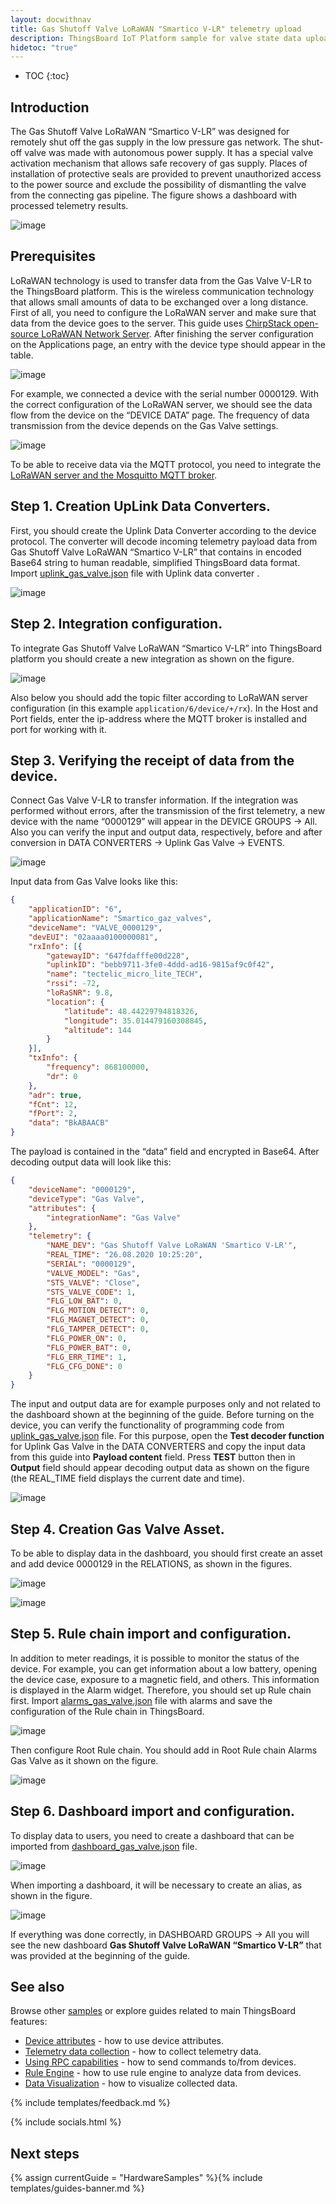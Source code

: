 ```yaml
---
layout: docwithnav
title: Gas Shutoff Valve LoRaWAN "Smartico V-LR" telemetry upload
description: ThingsBoard IoT Platform sample for valve state data upload over MQTT using Gas Shutoff Valve LoRaWAN "Smartico V-LR".
hidetoc: "true"
---
```


* TOC
{:toc}

## Introduction

The Gas Shutoff Valve LoRaWAN “Smartico V-LR” was designed for remotely shut off the gas supply in the low pressure gas network. The shut-off valve was made with autonomous power supply. It has a special valve activation mechanism that allows safe recovery of gas supply. Places of installation of protective seals are provided to prevent unauthorized access to the power source and exclude the possibility of dismantling the valve from the connecting gas pipeline. The figure shows a dashboard with processed telemetry results.

![image](https://img.thingsboard.io/samples/smartico/gas-valve-lorawan/MainDash.png)

## Prerequisites

LoRaWAN technology is used to transfer data from the Gas Valve V-LR to the ThingsBoard platform. This is the wireless communication technology that allows small amounts of data to be exchanged over a long distance. First of all, you need to configure the LoRaWAN server and make sure that data from the device goes to the server. This guide uses [ChirpStack open-source LoRaWAN Network Server](https://www.chirpstack.io/application-server/). 
After finishing the server configuration on the Applications page, an entry with the device type should appear in the table.

![image](https://img.thingsboard.io/samples/smartico/gas-valve-lorawan/Lora1.PNG)

For example, we connected a device with the serial number 0000129. With the correct configuration of the LoRaWAN server, we should see the data flow from the device on the “DEVICE DATA” page. The frequency of data transmission from the device depends on the Gas Valve settings.

![image](https://img.thingsboard.io/samples/smartico/gas-valve-lorawan/Lora2.PNG)

To be able to receive data via the MQTT protocol, you need to integrate the [LoRaWAN server and the Mosquitto MQTT broker](https://www.chirpstack.io/application-server/integrations/mqtt/).
## Step 1. Creation UpLink Data Converters.
First, you should create the Uplink Data Converter according to the device protocol. The converter will decode incoming telemetry payload data from Gas Shutoff Valve LoRaWAN “Smartico V-LR” that contains in encoded Base64 string to human readable, simplified ThingsBoard data format. Import [uplink_gas_valve.json](/docs/samples/smartico/gas-valve-lorawan/resources/uplink_gas_valve.json) file with Uplink data converter .

![image](https://img.thingsboard.io/samples/smartico/gas-valve-lorawan/converter.PNG)

## Step 2. Integration configuration.
To integrate Gas Shutoff Valve LoRaWAN “Smartico V-LR” into ThingsBoard platform you should create a new integration as shown on the figure.

![image](https://img.thingsboard.io/samples/smartico/gas-valve-lorawan/integration.PNG)

Also below you should add the topic filter according to LoRaWAN server configuration (in this example ```application/6/device/+/rx```). In the Host and Port fields, enter the ip-address where the MQTT broker is installed and port for working with it.
## Step 3. Verifying the receipt of data from the device.
Connect Gas Valve V-LR to transfer information. If the integration was performed without errors, after the transmission of the first telemetry, a new device with the name “0000129” will appear in the DEVICE GROUPS → All. Also you can verify the input and output data, respectively, before and after conversion in DATA CONVERTERS → Uplink Gas Valve → EVENTS.

![image](https://img.thingsboard.io/samples/smartico/gas-valve-lorawan/Verifying.PNG)

Input data from Gas Valve looks like this:
```json
{
    "applicationID": "6",
    "applicationName": "Smartico_gaz_valves",
    "deviceName": "VALVE_0000129",
    "devEUI": "02aaaa0100000081",
    "rxInfo": [{
        "gatewayID": "647fdafffe00d228",
        "uplinkID": "bebb9711-3fe0-4ddd-ad16-9815af9c0f42",
        "name": "tectelic_micro_lite_TECH",
        "rssi": -72,
        "loRaSNR": 9.8,
        "location": {
            "latitude": 48.44229794818326,
            "longitude": 35.014479160308845,
            "altitude": 144
        }
    }],
    "txInfo": {
        "frequency": 868100000,
        "dr": 0
    },
    "adr": true,
    "fCnt": 12,
    "fPort": 2,
    "data": "BkABAACB"
}
```
The payload is contained in the “data” field and encrypted in Base64. After decoding output data will look like this:
```json
{
    "deviceName": "0000129",
    "deviceType": "Gas Valve",
    "attributes": {
        "integrationName": "Gas Valve"
    },
    "telemetry": {
        "NAME_DEV": "Gas Shutoff Valve LoRaWAN 'Smartico V-LR'",
        "REAL_TIME": "26.08.2020 10:25:20",
        "SERIAL": "0000129",
        "VALVE_MODEL": "Gas",
        "STS_VALVE": "Close",
        "STS_VALVE_CODE": 1,
        "FLG_LOW_BAT": 0,
        "FLG_MOTION_DETECT": 0,
        "FLG_MAGNET_DETECT": 0,
        "FLG_TAMPER_DETECT": 0,
        "FLG_POWER_ON": 0,
        "FLG_POWER_BAT": 0,
        "FLG_ERR_TIME": 1,
        "FLG_CFG_DONE": 0
    }
}
```
The input and output data are for example purposes only and not related to the dashboard shown at the beginning of the guide. 
Before turning on the device, you can verify the functionality of programming code from [uplink_gas_valve.json](/docs/samples/smartico/gas-valve-lorawan/resources/uplink_gas_valve.json) file. For this purpose, open the **Test decoder function** for Uplink Gas Valve in the DATA CONVERTERS and copy the input data from this guide into **Payload content** field. Press **TEST** button then in **Output** field should appear decoding output data as shown on the figure (the REAL_TIME field displays the current date and time).

![image](https://img.thingsboard.io/samples/smartico/gas-valve-lorawan/VerifyingUplink.PNG)

## Step 4. Creation Gas Valve Asset.
To be able to display data in the dashboard, you should first create an asset and add device 0000129 in the RELATIONS, as shown in the figures.

![image](https://img.thingsboard.io/samples/smartico/gas-valve-lorawan/asset.PNG)

![image](https://img.thingsboard.io/samples/smartico/gas-valve-lorawan/asset2.PNG)

## Step 5. Rule chain import and configuration.
In addition to meter readings, it is possible to monitor the status of the device. For example, you can get information about a low battery, opening the device case, exposure to a magnetic field, and others. This information is displayed in the Alarm widget. Therefore, you should set up Rule chain first. Import [alarms_gas_valve.json](/docs/samples/smartico/gas-valve-lorawan/resources/alarms_gas_valve.json) file with alarms  and save the configuration of the Rule chain in ThingsBoard.

![image](https://img.thingsboard.io/samples/smartico/gas-valve-lorawan/alarm1.PNG)

Then configure Root Rule chain. You should add in Root Rule chain Alarms Gas Valve as it shown on the figure.

![image](https://img.thingsboard.io/samples/smartico/gas-valve-lorawan/alarm2.PNG)

## Step 6. Dashboard import and configuration.
To display data to users, you need to create a dashboard that can be imported from [dashboard_gas_valve.json](/docs/samples/smartico/gas-valve-lorawan/resources/dashboard_gas_valve.json) file.

![image](https://img.thingsboard.io/samples/smartico/gas-valve-lorawan/dashboard1.PNG)

When importing a dashboard, it will be necessary to create an alias, as shown in the figure.

![image](https://img.thingsboard.io/samples/smartico/gas-valve-lorawan/dashboard2.PNG)

If everything was done correctly, in DASHBOARD GROUPS → All you will see the new dashboard **Gas Shutoff Valve LoRaWAN “Smartico V-LR”** that was provided at the beginning of the guide.

## See also

Browse other [samples](/docs/samples) or explore guides related to main ThingsBoard features:

 - [Device attributes](/docs/user-guide/attributes/) - how to use device attributes.
 - [Telemetry data collection](/docs/user-guide/telemetry/) - how to collect telemetry data.
 - [Using RPC capabilities](/docs/user-guide/rpc/) - how to send commands to/from devices.
 - [Rule Engine](/docs/user-guide/rule-engine/) - how to use rule engine to analyze data from devices.
 - [Data Visualization](/docs/user-guide/visualization/) - how to visualize collected data.

{% include templates/feedback.md %}

{% include socials.html %}

## Next steps

{% assign currentGuide = "HardwareSamples" %}{% include templates/guides-banner.md %}